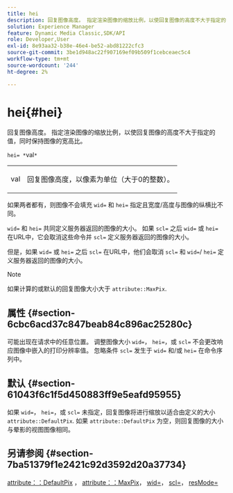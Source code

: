 ```yaml
---
title: hei
description: 回复图像高度。 指定渲染图像的缩放比例，以使回复图像的高度不大于指定的值，同时保持图像的宽高比。
solution: Experience Manager
feature: Dynamic Media Classic,SDK/API
role: Developer,User
exl-id: 8e93aa32-b38e-46e4-be52-abd81222cfc3
source-git-commit: 3be1d948ac22f907169ef09b509f1cebceaec5c4
workflow-type: tm+mt
source-wordcount: '244'
ht-degree: 2%

---
```


# hei{#hei}

回复图像高度。 指定渲染图像的缩放比例，以使回复图像的高度不大于指定的值，同时保持图像的宽高比。

`hei= *`val`*`

<table id="simpletable_C3A31CA539DC4D9F8BE50290D1AFA5CA"> 
 <tr class="strow"> 
  <td class="stentry"> <p><span class="codeph"> <span class="varname"> val</span> </span> </p></td> 
  <td class="stentry"> <p>回复图像高度，以像素为单位（大于0的整数）。 </p></td> 
 </tr> 
</table>

如果两者都有，则图像不会填充 `wid=` 和 `hei=` 指定且宽度/高度与图像的纵横比不同。

`wid=` 和 `hei=` 共同定义服务器返回的图像的大小。 如果 `scl=` 之后 `wid=` 或 `hei=` 在URL中，它会取消这些命令并 `scl=` 定义服务器返回的图像的大小。

但是，如果 `wid=` 或 `hei=` 之后 `scl=` 在URL中，他们会取消 `scl=` 和 `wid=`/ `hei=` 定义服务器返回的图像的大小。

>[!NOTE]
>
>如果计算的或默认的回复图像大小大于 `attribute::MaxPix`.

## 属性 {#section-6cbc6acd37c847beab84c896ac25280c}

可能出现在请求中的任意位置。 调整图像大小 `wid=`， `hei=`，或 `scl=` 不会更改响应图像中嵌入的打印分辨率值。 忽略条件 `scl=` 发生于 `wid=` 和/或 `hei=` 在命令序列中。

## 默认 {#section-61043f6c1f5d450883ff9e5eafd95955}

如果 `wid=`， `hei=`，或 `scl=` 未指定，回复图像将进行缩放以适合由定义的大小 `attribute::DefaultPix`. 如果 `attribute::DefaultPix` 为空，则回复图像的大小与晕影的视图图像相同。

## 另请参阅 {#section-7ba51379f1e2421c92d3592d20a37734}

[attribute：：DefaultPix](../../../../../ir-api/material-cat/image-rendering-api-ref/c-ir-material-catalog/c-ir-attributes-reference/r-ir-defaultpix.md#reference-102c98f9b5d24d2aaaeb756653fb0e6f) ， [attribute：：MaxPix](../../../../../ir-api/material-cat/image-rendering-api-ref/c-ir-material-catalog/c-ir-attributes-reference/r-ir-maxpix.md#reference-569f186bbc2840a6bd3cffa8ff3e7657)， [wid=](../../../../../ir-api/http-protocol/image-rendering-api-ref/c-ir-http-protocol-ref/c-ir-http-protocol-command-reference/r-ir-wid.md#reference-b7e691b0624941168c94b2749ae233ec)， [scl=](../../../../../ir-api/http-protocol/image-rendering-api-ref/c-ir-http-protocol-ref/c-ir-http-protocol-command-reference/r-ir-scl.md#reference-b14b51a6cbe34f0bba42880540592f29)， [resMode=](../../../../../ir-api/http-protocol/image-rendering-api-ref/c-ir-http-protocol-ref/c-ir-http-protocol-command-reference/r-ir-http-resmode.md#reference-851a5b636f8948cfb11456c9b7dab0d3)
